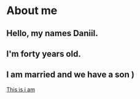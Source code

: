 # About me 
## Hello, my names  Daniil.
## I'm forty years old.
## I am married and we have a son )

[This is i am](/iam.jpg)
